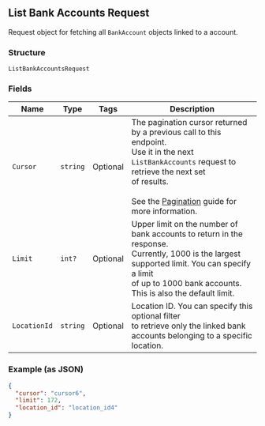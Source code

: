 ## List Bank Accounts Request

Request object for fetching all `BankAccount`
objects linked to a account.

### Structure

`ListBankAccountsRequest`

### Fields

| Name | Type | Tags | Description |
|  --- | --- | --- | --- |
| `Cursor` | `string` | Optional | The pagination cursor returned by a previous call to this endpoint.<br>Use it in the next `ListBankAccounts` request to retrieve the next set <br>of results.<br><br>See the [Pagination](https://developer.squareup.com/docs/docs/working-with-apis/pagination) guide for more information. |
| `Limit` | `int?` | Optional | Upper limit on the number of bank accounts to return in the response. <br>Currently, 1000 is the largest supported limit. You can specify a limit <br>of up to 1000 bank accounts. This is also the default limit. |
| `LocationId` | `string` | Optional | Location ID. You can specify this optional filter <br>to retrieve only the linked bank accounts belonging to a specific location. |

### Example (as JSON)

```json
{
  "cursor": "cursor6",
  "limit": 172,
  "location_id": "location_id4"
}
```

